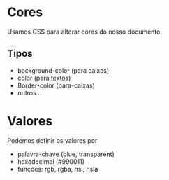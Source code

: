 # Cores

Usamos CSS para alterar cores do nosso documento.

## Tipos

* background-color (para caixas)
* color (para textos)
* Border-color (para-caixas)
* outros...

# Valores

Podemos definir os valores por

* palavra-chave (blue, transparent)
* hexadecimal (#990011)
* funções: rgb, rgba, hsl, hsla

```css...